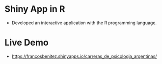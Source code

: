 # Shiny App in R
- Developed an interactive application with the R programming language.

# Live Demo
- https://francosbenitez.shinyapps.io/carreras_de_psicologia_argentinas/
